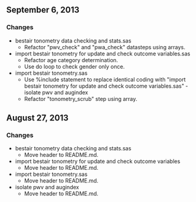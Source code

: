 ## September 6, 2013

### Changes

  - bestair tonometry data checking and stats.sas
    - Refactor "pwv_check" and "pwa_check" datasteps using arrays.
  - import bestair tonometry for update and check outcome variables.sas
    - Refactor age category determination.
    - Use do loop to check gender only once.
  - import bestair tonometry.sas
    - Use %include statement to replace identical coding with "import bestair tonometry for update and check outcome variables.sas"
  -isolate pwv and augindex
    - Refactor "tonometry_scrub" step using array.

## August 27, 2013

### Changes

  - bestair tonometry data checking and stats.sas
    - Move header to README.md.
  - import bestair tonometry for update and check outcome variables
    - Move header to README.md.
  - import bestair tonometry.sas
    - Move header to README.md.
  - isolate pwv and augindex
    - Move header to README.md.
